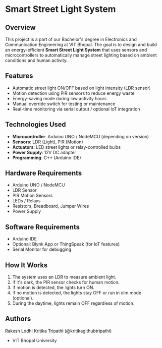 # Smart Street Light System

## Overview

This project is a part of our Bachelor's degree in Electronics and Communication Engineering at VIT Bhopal. The goal is to design and build an energy-efficient **Smart Street Light System** that uses sensors and microcontrollers to automatically manage street lighting based on ambient conditions and human activity.

## Features

- Automatic street light ON/OFF based on light intensity (LDR sensor)
- Motion detection using PIR sensors to reduce energy waste
- Energy-saving mode during low activity hours
- Manual override switch for testing or maintenance
- Real-time monitoring via serial output / optional IoT integration

## Technologies Used

- **Microcontroller**: Arduino UNO / NodeMCU (depending on version)
- **Sensors**: LDR (Light), PIR (Motion)
- **Actuators**: LED street lights or relay-controlled bulbs
- **Power Supply**: 12V DC adapter
- **Programming**: C++ (Arduino IDE)

## Hardware Requirements

- Arduino UNO / NodeMCU
- LDR Sensor
- PIR Motion Sensors
- LEDs / Relays
- Resistors, Breadboard, Jumper Wires
- Power Supply

## Software Requirements

- Arduino IDE
- Optional: Blynk App or ThingSpeak (for IoT features)
- Serial Monitor for debugging

## How It Works

1. The system uses an LDR to measure ambient light.
2. If it's dark, the PIR sensor checks for human motion.
3. If motion is detected, the lights turn ON.
4. If no motion is detected, the lights stay OFF or run in dim mode (optional).
5. During the daytime, lights remain OFF regardless of motion.


## Authors

Rakesh Lodhi
Kritika Tripathi (@kritikagithubtripathi)
- VIT Bhopal University

